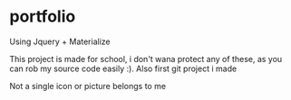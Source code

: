 # portfolio
Using Jquery + Materialize

This project is made for school, i don't wana protect any of these, as you can rob my source code easily :).
Also first git project i made 

Not a single icon or picture belongs to me

